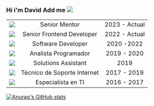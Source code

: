 ### **Hi i'm David Add me [![](https://cdn1.iconfinder.com/data/icons/logotypes/32/circle-linkedin-32.png)](https://www.linkedin.com/in/dsmora/)**
||||
| :------------: | :------------: | :------------: |
| [![](https://media.licdn.com/dms/image/D4E0BAQEcO3fgdcSiEg/company-logo_100_100/0/1688681342958/4geeksacademyes_logo?e=1718841600&v=beta&t=XheEMSdVgdVzKylzwDzdtdoQoC-r1-J3rIsNizsy6ko)](https://4geeksacademy.com/es/inicio) |  Senior Mentor | 2023 - Actual  |
|  [![](https://media.licdn.com/dms/image/D4D0BAQEB8aX1mi0c6w/company-logo_100_100/0/1689843205081?e=1718841600&v=beta&t=pf4Bd7kl6MQNTJdgZnyNCpnXqQToum6_b1GiMPHlHqM)](https://myinvestor.es/) |  Senior Frontend Developer | 2022 - Actual  |
| [![](https://media.licdn.com/dms/image/D4D0BAQG_q3vF1krKnA/company-logo_100_100/0/1685437102982/finect_logo?e=1718841600&v=beta&t=cde1Jjj-GWFrXqCVCdlvVepbzpC4XEWxFaqfDCRYFuc)](https://www.finect.com/)  |  Software Developer | 2020 -2022  |
| [![](https://media.licdn.com/dms/image/C560BAQEScnWeKlufEw/company-logo_100_100/0/1631340916570?e=1718841600&v=beta&t=JBiLaz4OdNzigHIAxwaUq-5IWC8gI36jyheuGTigNnQ)](https://www.csa.es/)  |Analista Programador  |  2019 - 2020 |
| [![](https://media.licdn.com/dms/image/D4E0BAQG2v1JSFn0rhg/company-logo_100_100/0/1696964267902/everis_is_nttdata_logo?e=1718841600&v=beta&t=A7LXgbfs1v3-y90h2wv7r21ICMKfe6e6SrLNBgcMUyA)](https://es.nttdata.com/)  | Solutions Assistant|  2019 |
|  [![](https://media.licdn.com/dms/image/C4D0BAQGMECzsrJmYRQ/company-logo_100_100/0/1675189746845/vocento_logo?e=1718841600&v=beta&t=LQ2jX66ZeLmaBOFmAM5Hzt856W_Qb3t501uN2k0XUSk)](https://www.vocento.com/) |  Técnico de Soporte Internet |  2017 - 2019 |
|[![](https://media.licdn.com/dms/image/D4E0BAQF1Schwdf9jnA/company-logo_100_100/0/1698930011678/banesco_banco_universal_logo?e=1718841600&v=beta&t=Z2pNpUdGD74ifbiMT23tas42YqVeHC517n-WbcIvVp4)](https://www.vocento.com/)| Especialista en TI | 2016 - 2017 |


[![Anurag's GitHub stats](https://github-readme-stats.vercel.app/api?username=dsmora)](https://github.com/anuraghazra/github-readme-stats)
